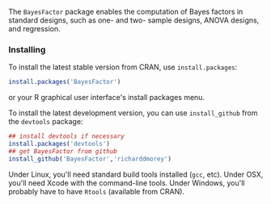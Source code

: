 The `BayesFactor` package enables the computation of Bayes factors in standard designs, such as one- and two- sample designs, ANOVA designs, and regression.

### Installing

To install the latest stable version from CRAN, use `install.packages`:

```R
install.packages('BayesFactor')
```
or your R graphical user interface's install packages menu.

To install the latest development version, you can use `install_github` from the `devtools` package:

```R
## install devtools if necessary
install.packages('devtools')
## get BayesFactor from github
install_github('BayesFactor','richarddmorey')
```

Under Linux, you'll need standard build tools installed (`gcc`, etc).
Under OSX, you'll need Xcode with the command-line tools.
Under Windows, you'll probably have to have `Rtools` (available from CRAN).
